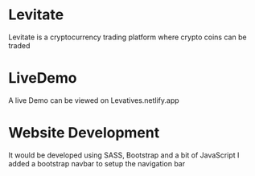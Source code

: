 # Levitate
Levitate is a cryptocurrency trading platform where crypto coins can be traded 
# LiveDemo
A live Demo can be viewed on Levatives.netlify.app
# Website Development
It would be developed using SASS, Bootstrap and a bit of JavaScript
I added a bootstrap navbar to setup the navigation bar
